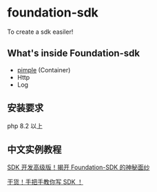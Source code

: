 # foundation-sdk
To create a sdk easiler!

## What's inside Foundation-sdk

- [pimple](https://github.com/silexphp/Pimple) (Container)
- Http
- Log

## 安装要求

php 8.2 以上

## 中文实例教程

[SDK 开发高级版！揭开 Foundation-SDK 的神秘面纱](https://learnku.com/articles/15038/sdk-development-advanced-edition-uncover-the-mysterious-veil-of-foundation-sdk)

[干货！手把手教你写 SDK ！](https://learnku.com/articles/14995/dried-food-hand-in-hand-to-teach-you-to-write-sdk)
